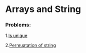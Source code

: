 # Arrays and String

### Problems:

1.[Is unique](A1D.is_unique.md)

2.[Permuatation of string](A2D.permutation%20of%20string.md)
